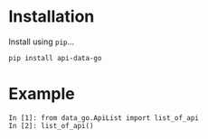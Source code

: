 # Installation

Install using `pip`...

    pip install api-data-go

# Example

    In [1]: from data_go.ApiList import list_of_api
    In [2]: list_of_api()


